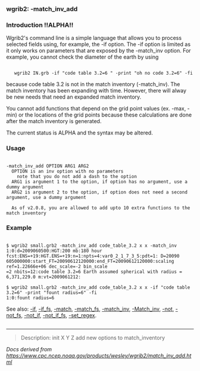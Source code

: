 
### wgrib2: -match\_inv\_add



### Introduction !!ALPHA!!



Wgrib2's command line is a simple language that allows you
to process selected fields using, for example, the -if option.
The -if option is limited as it only works on
parameters that are exposed by the -match\_inv option.
For example, you cannot check the diameter of the earth by using


```

   wgrib2 IN.grb -if "code table 3.2=6 " -print "oh no code 3.2=6" -fi

```


because code table 3.2 is not in the match inventory (-match_inv).  The match
inventory has been expanding with time.  However, there will alway be new needs
that need an expanded match inventory.  


You cannot add functions that depend on the grid point values (ex. -max, -min) or
the locations of the grid points because these calculations are done after the
match inventory is generated.

 The current status is ALPHA and the syntax may be altered.

### Usage



```

-match_inv_add OPTION ARG1 ARG2
  OPTION is an inv option with no parameters
    note that you do not add a dash to the option
  ARG1 is argument 1 to the option, if option has no argument, use a dummy argument
  ARG2 is argument 2 to the option, if option does not need a second argument, use a dummy argument

  As of v2.0.8, you are allowed to add upto 10 extra functions to the match inventory

```

### Example




```

$ wgrib2 small.grb2 -match_inv_add code_table_3.2 x x -match_inv
1:0:d=2009060500:HGT:200 mb:180 hour fcst:ENS=+19:HGT.ENS=+19:n=1:npts=4:var0_2_1_7_3_5:pdt=1: D=20090
605000000:start_FT=20090612120000:end_FT=20090612120000:scaling ref=1.22666e+06 dec_scale=-2 bin_scale
=2 nbits=12:code table 3.2=6 Earth assumed spherical with radius = 6,371,229.0 m:vt=2009061212:

$ wgrib2 small.grb2 -match_inv_add code_table_3.2 x x -if "code table 3.2=6" -print "fount radius=6" -fi
1:0:fount radius=6

```


See also:
[-if](./if.html),
[-if\_fs](./if_fs.html),
[-match](./match.html),
[-match\_fs](./match_fs.html),
[-match\_inv](./match_inv.html),
[-Match\_inv](./Match_inv.html),
[-not](./not.html),
[-not\_fs](./not_fs.html),
[-not\_if](./not_if.html),
[-not\_if\_fs](./not_if_fs.html),
[-set\_regex](./set_regex.html).












```

```




----

>Description: init  X Y Z  add new options to match_inventory

_Docs derived from <https://www.cpc.ncep.noaa.gov/products/wesley/wgrib2/match_inv_add.html>_